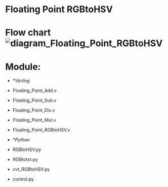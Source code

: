 # Floating Point RGBtoHSV

# Flow chart![diagram_Floating_Point_RGBtoHSV](https://user-images.githubusercontent.com/53068735/112702718-18c2fc80-8ec7-11eb-83e0-67bb0b620b7a.png)

# Module: 
* **Verilog*
*  Floating_Point_Add.v
*  Floating_Point_Sub.v
*  Floating_Point_Div.v
*  Floating_Point_Mul.v
*  Floating_Point_RGBtoHSV.v

* **Python*
*  RGBtoHSV.py
*  RGBtotxt.py
*  cvt_RGBtoHSV.py
*  control.py
